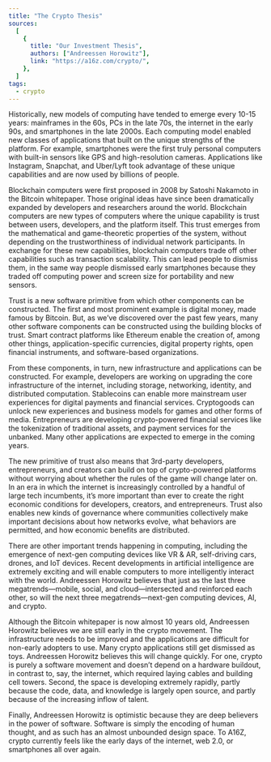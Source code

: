 ```yaml
---
title: "The Crypto Thesis"
sources:
  [
    {
      title: "Our Investment Thesis",
      authors: ["Andreessen Horowitz"],
      link: "https://a16z.com/crypto/",
    },
  ]
tags:
  - crypto
---
```


Historically, new models of computing have tended to emerge every 10-15 years: mainframes in the 60s, PCs in the late 70s, the internet in the early 90s, and smartphones in the late 2000s. Each computing model enabled new classes of applications that built on the unique strengths of the platform. For example, smartphones were the first truly personal computers with built-in sensors like GPS and high-resolution cameras. Applications like Instagram, Snapchat, and Uber/Lyft took advantage of these unique capabilities and are now used by billions of people.

Blockchain computers were first proposed in 2008 by Satoshi Nakamoto in the Bitcoin whitepaper. Those original ideas have since been dramatically expanded by developers and researchers around the world. Blockchain computers are new types of computers where the unique capability is trust between users, developers, and the platform itself. This trust emerges from the mathematical and game-theoretic properties of the system, without depending on the trustworthiness of individual network participants. In exchange for these new capabilities, blockchain computers trade off other capabilities such as transaction scalability. This can lead people to dismiss them, in the same way people dismissed early smartphones because they traded off computing power and screen size for portability and new sensors.

Trust is a new software primitive from which other components can be constructed. The first and most prominent example is digital money, made famous by Bitcoin. But, as we’ve discovered over the past few years, many other software components can be constructed using the building blocks of trust. Smart contract platforms like Ethereum enable the creation of, among other things, application-specific currencies, digital property rights, open financial instruments, and software-based organizations.

From these components, in turn, new infrastructure and applications can be constructed. For example, developers are working on upgrading the core infrastructure of the internet, including storage, networking, identity, and distributed computation. Stablecoins can enable more mainstream user experiences for digital payments and financial services. Cryptogoods can unlock new experiences and business models for games and other forms of media. Entrepreneurs are developing crypto-powered financial services like the tokenization of traditional assets, and payment services for the unbanked. Many other applications are expected to emerge in the coming years.

The new primitive of trust also means that 3rd-party developers, entrepreneurs, and creators can build on top of crypto-powered platforms without worrying about whether the rules of the game will change later on. In an era in which the internet is increasingly controlled by a handful of large tech incumbents, it’s more important than ever to create the right economic conditions for developers, creators, and entrepreneurs. Trust also enables new kinds of governance where communities collectively make important decisions about how networks evolve, what behaviors are permitted, and how economic benefits are distributed.

There are other important trends happening in computing, including the emergence of next-gen computing devices like VR & AR, self-driving cars, drones, and IoT devices. Recent developments in artificial intelligence are extremely exciting and will enable computers to more intelligently interact with the world. Andreessen Horowitz believes that just as the last three megatrends—mobile, social, and cloud—intersected and reinforced each other, so will the next three megatrends—next-gen computing devices, AI, and crypto.

Although the Bitcoin whitepaper is now almost 10 years old, Andreessen Horowitz believes we are still early in the crypto movement. The infrastructure needs to be improved and the applications are difficult for non-early adopters to use. Many crypto applications still get dismissed as toys. Andreessen Horowitz believes this will change quickly. For one, crypto is purely a software movement and doesn’t depend on a hardware buildout, in contrast to, say, the internet, which required laying cables and building cell towers. Second, the space is developing extremely rapidly, partly because the code, data, and knowledge is largely open source, and partly because of the increasing inflow of talent.

Finally, Andreessen Horowitz is optimistic because they are deep believers in the power of software. Software is simply the encoding of human thought, and as such has an almost unbounded design space. To A16Z, crypto currently feels like the early days of the internet, web 2.0, or smartphones all over again.
